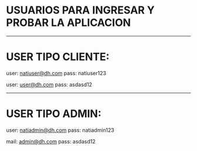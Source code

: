 # USUARIOS PARA INGRESAR Y PROBAR LA APLICACION
____________________
# USER TIPO CLIENTE:

user: natiuser@dh.com
pass: natiuser123

user: user@dh.com
pass: asdasd12

____________________
# USER TIPO ADMIN:

user: natiadmin@dh.com
pass: natiadmin123

mail: admin@dh.com
pass: asdasd12
